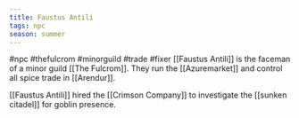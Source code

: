 ```yaml
---
title: Faustus Antili
tags: npc
season: summer
---
```

 

#npc #thefulcrom #minorguild #trade #fixer 
[[Faustus Antili]] is the faceman of a minor guild [[The Fulcrom]].
They run the [[Azuremarket]] and control all spice trade in [[Arendur]].

[[Faustus Antili]] hired the [[Crimson Company]] to investigate the [[sunken citadel]] for goblin presence.


